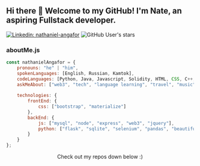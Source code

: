 ## Hi there 👋 Welcome to my GitHub! I'm Nate, an aspiring Fullstack developer.

[![Linkedin: nathaniel-angafor](https://img.shields.io/badge/-LinkedIn-blue?style=flat-square&logo=Linkedin&logoColor=white&link=https://https://www.linkedin.com/in/nathaniel-angafor/)](https://www.linkedin.com/in/nathaniel-angafor/)
![GitHub User's stars](https://img.shields.io/github/stars/nathanielangafor?style=plastic)

### aboutMe.js

```javascript
const nathanielAngafor = {
    pronouns: "he" | "him",
    spokenLanguages: [English, Russian, Kamtok],
    codeLanguages: [Python, Java, Javascript, Solidity, HTML, CSS, C++, C],
    askMeAbout: ["web3", "tech", "language learning", "travel", "music", "boxing"],
    
    technologies: {
        frontEnd: {
            css: ["bootstrap", "materialize"]
        },
        backEnd: {
            js: ["mysql", "node", "express", "web3", "jquery"],
            python: ["flask", "sqlite", "selenium", "pandas", "beautifulsoup"]
        }        
    }
};
```

<p align="center">
Check out my repos down below :)
</p>

